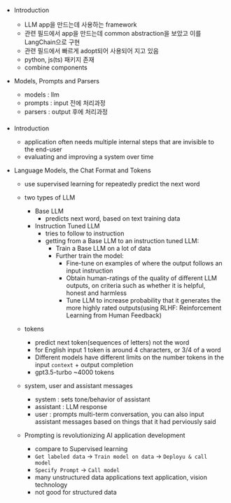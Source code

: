 - Introduction  
  - LLM app을 만드는데 사용하는 framework
  - 관련 필드에서 app을 만드는데 common abstraction을 보았고 이를 LangChain으로 구현
  - 관련 필드에서 빠르게 adopt되어 사용되어 지고 있음
  - python, js(ts) 패키지 존재
  - combine components

- Models, Prompts and Parsers
  - models : llm
  - prompts : input 전에 처리과정
  - parsers : output 후에 처리과정


####
- Introduction
  - application often needs multiple internal steps that are invisible to the end-user
  - evaluating and improving a system over time

- Language Models, the Chat Format and Tokens
  - use supervised learning for repeatedly predict the next word
  - two types of LLM
    - Base LLM
      - predicts next word, based on text training data
    - Instruction Tuned LLM
      - tries to follow to instruction
      - getting from a Base LLM to an instruction tuned LLM:
        - Train a Base LLM on a lot of data
        - Further train the model:
          - Fine-tune on examples of where the output follows an input instruction
          - Obtain human-ratings of the quality of different LLM outputs, on criteria such as whether it is helpful, honest and harmless
          - Tune LLM to increase probability that it generates the more highly rated outputs(using RLHF: Reinforcement Learning from Human Feedback)
  - tokens
    - predict next token(sequences of letters) not the word
    - for English input 1 token is around 4 characters, or 3/4 of a word
    - Different models have different limits on the number tokens in the input `context` + output completion
    - gpt3.5-turbo ~4000 tokens

  - system, user and assistant messages
    - system : sets tone/behavior of assistant
    - assistant : LLM response
    - user : prompts
    multi-term conversation, you can also input assistant messages based on things that it had perviously said


  - Prompting is revolutionizing AI application development
    - compare to Supervised learning
    - `Get labeled data` -> `Train model on data` -> `Deployu & call model`
    - `Specify Prompt` -> `Call model`
    - many unstructured data applications text application, vision technology
    - not good for structured data 
